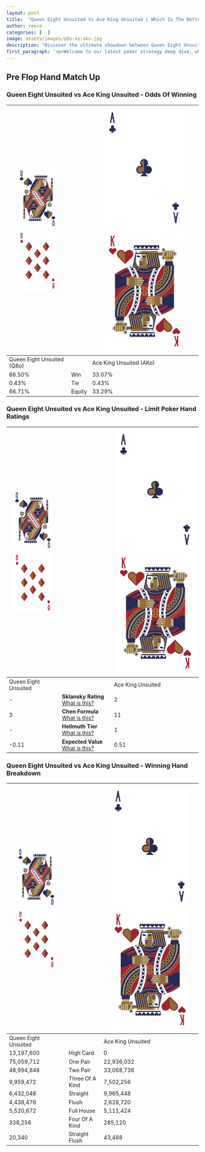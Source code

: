 ```yaml
---
layout: post
title:  "Queen Eight Unsuited Vs Ace King Unsuited | Which Is The Better Hand In Poker? A Complete Guide"
author: reece
categories: [  ]
image: assets/images/q8o-vs-ako.jpg
description: "Discover the ultimate showdown between Queen Eight Unsuited and Ace King Unsuited in poker! Uncover the odds, strategies, and scenarios where one hand triumphs over the other. Get ready to up your poker game with this thrilling analysis."
first_paragraph: "<p>Welcome to our latest poker strategy deep dive, where we're pitting two distinct hands against each other in a high-stakes showdown: Queen Eight Unsuited vs Ace King Unsuited.</p><p>In the dynamic world of poker, every decision counts, and knowing which hand holds the upper hand is key to your success at the table.</p><p>In this article, we'll dissect these two hands, explore the scenarios where one dominates the other, and equip you with the knowledge to make strategic choices that can tip the odds in your favor.</p><p>Get ready to unravel the intriguing dynamics of these poker hands and elevate your game to new heights.</p>"
---
```




[comment]: # (sp0)

## Pre Flop Hand Match Up

<div class="table hand-ratings" markdown="1"> 



### Queen Eight Unsuited vs Ace King Unsuited - Odds Of Winning


    
| ![image info](assets/images/hand1/Q.png) ![image info](assets/images/hand1/8o.png) |  | ![image info](assets/images/hand2/A.png) ![image info](assets/images/hand2/Ko.png) |
| -------- | -------- | -------- |
| Queen Eight Unsuited (Q8o) |  | Ace King Unsuited (AKo) |
| 66.50% | Win | 33.07% |
| 0.43% | Tie | 0.43% |
| 66.71% | Equity | 33.29% |




[comment]: # (sp1)



### Queen Eight Unsuited vs Ace King Unsuited - Limit Poker Hand Ratings


    
| ![image info](assets/images/hand1/Q.png) ![image info](assets/images/hand1/8o.png) |  | ![image info](assets/images/hand2/A.png) ![image info](assets/images/hand2/Ko.png) |
| -------- | -------- | -------- |
| Queen Eight Unsuited |  | Ace King Unsuited |
| - | **Sklansky Rating** [What is this?](/sklansky-rating-explained) | 2 |
| 3 | **Chen Formula** [What is this?](/chen-formula-explained) | 11 |
| - | **Hellmuth Tier** [What is this?](/Hellmuth-tier-explained) | 1 |
| -0.11 | **Expected Value** [What is this?](/expected-value-explained) | 0.51 |




[comment]: # (sp2)



### Queen Eight Unsuited vs Ace King Unsuited - Winning Hand Breakdown


    
| ![image info](assets/images/hand1/Q.png) ![image info](assets/images/hand1/8o.png) |  | ![image info](assets/images/hand2/A.png) ![image info](assets/images/hand2/Ko.png) |
| -------- | -------- | -------- |
| Queen Eight Unsuited |  | Ace King Unsuited |
| 13,197,600 | High Card | 0 |
| 75,059,712 | One Pair | 22,936,032 |
| 48,994,848 | Two Pair | 33,068,736 |
| 9,959,472 | Three Of A Kind | 7,502,256 |
| 6,432,048 | Straight | 9,965,448 |
| 4,438,476 | Flush | 2,628,720 |
| 5,520,672 | Full House | 5,111,424 |
| 338,256 | Four Of A Kind | 285,120 |
| 20,340 | Straight Flush | 43,488 |




[comment]: # (sp3)



</div>

[comment]: # (sp4)



[comment]: # (sp5)

